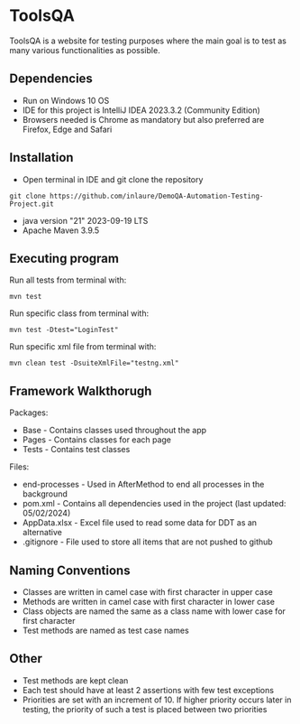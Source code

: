 # ToolsQA
ToolsQA is a website for testing purposes where the main goal is to test as many various functionalities as possible.
## Dependencies
* Run on Windows 10 OS
* IDE for this project is IntelliJ IDEA 2023.3.2 (Community Edition)
* Browsers needed is Chrome as mandatory but also preferred are Firefox, Edge and Safari

## Installation
* Open terminal in IDE and git clone the repository

```git clone https://github.com/inlaure/DemoQA-Automation-Testing-Project.git```
* java version "21" 2023-09-19 LTS
* Apache Maven 3.9.5

## Executing program
Run all tests from terminal with:

```mvn test```

Run specific class from terminal with:
  
```mvn test -Dtest="LoginTest"```

Run specific xml file from terminal with:
  
```mvn clean test -DsuiteXmlFile="testng.xml"```

## Framework Walkthorugh
Packages:

* Base - Contains classes used throughout the app
* Pages - Contains classes for each page
* Tests - Contains test classes

Files:

* end-processes - Used in AfterMethod to end all processes in the background
* pom.xml - Contains all dependencies used in the project (last updated: 05/02/2024)
* AppData.xlsx - Excel file used to read some data for DDT as an alternative
* .gitignore - File used to store all items that are not pushed to github

## Naming Conventions
* Classes are written in camel case with first character in upper case
* Methods are written in camel case with first character in lower case
* Class objects are named the same as a class name with lower case for first character
* Test methods are named as test case names

## Other
* Test methods are kept clean
* Each test should have at least 2 assertions with few test exceptions
* Priorities are set with an increment of 10. If higher priority occurs later in testing, the priority of such a test is placed between two priorities
